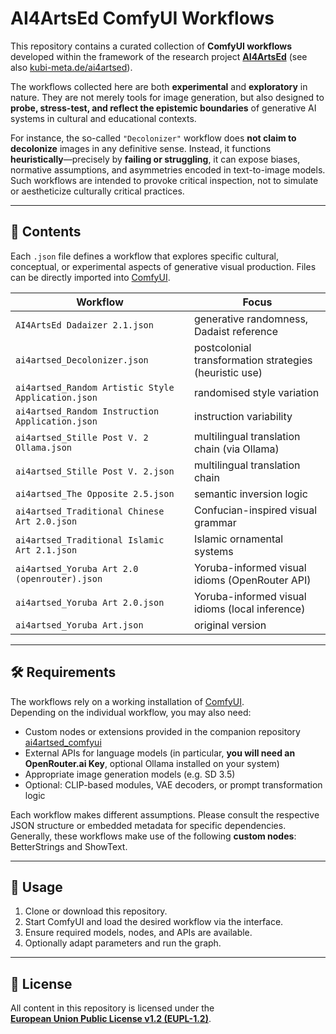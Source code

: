 # AI4ArtsEd ComfyUI Workflows

This repository contains a curated collection of **ComfyUI workflows** developed within the framework of the research project **[AI4ArtsEd](https://cris.fau.de/projects/318044853/)** (see also [kubi-meta.de/ai4artsed](https://kubi-meta.de/ai4artsed)).

The workflows collected here are both **experimental** and **exploratory** in nature. They are not merely tools for image generation, but also designed to **probe, stress-test, and reflect the epistemic boundaries** of generative AI systems in cultural and educational contexts.  

For instance, the so-called `"Decolonizer"` workflow does **not claim to decolonize** images in any definitive sense. Instead, it functions **heuristically**—precisely by **failing or struggling**, it can expose biases, normative assumptions, and asymmetries encoded in text-to-image models. Such workflows are intended to provoke critical inspection, not to simulate or aestheticize culturally critical practices.

---

## 📁 Contents

Each `.json` file defines a workflow that explores specific cultural, conceptual, or experimental aspects of generative visual production. Files can be directly imported into [ComfyUI](https://github.com/comfyanonymous/ComfyUI).

| Workflow | Focus |
|----------|-------|
| `AI4ArtsEd Dadaizer 2.1.json` | generative randomness, Dadaist reference |
| `ai4artsed_Decolonizer.json` | postcolonial transformation strategies (heuristic use) |
| `ai4artsed_Random Artistic Style Application.json` | randomised style variation |
| `ai4artsed_Random Instruction Application.json` | instruction variability |
| `ai4artsed_Stille Post V. 2 Ollama.json` | multilingual translation chain (via Ollama) |
| `ai4artsed_Stille Post V. 2.json` | multilingual translation chain |
| `ai4artsed_The Opposite 2.5.json` | semantic inversion logic |
| `ai4artsed_Traditional Chinese Art 2.0.json` | Confucian-inspired visual grammar |
| `ai4artsed_Traditional Islamic Art 2.1.json` | Islamic ornamental systems |
| `ai4artsed_Yoruba Art 2.0 (openrouter).json` | Yoruba-informed visual idioms (OpenRouter API) |
| `ai4artsed_Yoruba Art 2.0.json` | Yoruba-informed visual idioms (local inference) |
| `ai4artsed_Yoruba Art.json` | original version |

---

## 🛠 Requirements

The workflows rely on a working installation of [ComfyUI](https://github.com/comfyanonymous/ComfyUI).  
Depending on the individual workflow, you may also need:

- Custom nodes or extensions provided in the companion repository [ai4artsed_comfyui](https://github.com/joeriben/ai4artsed_comfyui)
- External APIs for language models (in particular, **you will need an OpenRouter.ai Key**, optional Ollama installed on your system)
- Appropriate image generation models (e.g. SD 3.5)
- Optional: CLIP-based modules, VAE decoders, or prompt transformation logic

Each workflow makes different assumptions. Please consult the respective JSON structure or embedded metadata for specific dependencies.
Generally, these workflows make use of the following **custom nodes**: BetterStrings and ShowText.

---

## 🚀 Usage

1. Clone or download this repository.
2. Start ComfyUI and load the desired workflow via the interface.
3. Ensure required models, nodes, and APIs are available.
4. Optionally adapt parameters and run the graph.

---

## 📄 License

All content in this repository is licensed under the  
**[European Union Public License v1.2 (EUPL-1.2)](https://joinup.ec.europa.eu/collection/eupl/eupl-text-eupl-12)**.
